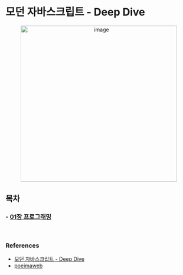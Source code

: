 # 모던 자바스크립트 - Deep Dive
<p align="center" >
  <img width="423" alt="image" src="https://user-images.githubusercontent.com/43084680/163589119-43fcf1dc-1dfd-4565-ad18-2656daa77f00.png">
</p>

## 목차
### - [01장 프로그래밍](https://github.com/jongeunk0613/book-study/tree/master/Modern%20JavaScript%20-%20Deep%20Dive/01_%ED%94%84%EB%A1%9C%EA%B7%B8%EB%9E%98%EB%B0%8D)
<br/>

### References
- [모던 자바스크립트 - Deep Dive](http://www.yes24.com/Product/Goods/92742567)
- [poeimaweb](https://poiemaweb.com/)

